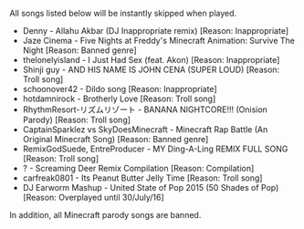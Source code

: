 All songs listed below will be instantly skipped when played.

* Denny - Allahu Akbar (DJ Inappropriate remix) [Reason: Inappropriate]
* Jaze Cinema - Five Nights at Freddy's Minecraft Animation: Survive The Night [Reason: Banned genre]
* thelonelyisland - I Just Had Sex (feat. Akon) [Reason: Inappropriate]
* Shinji guy - AND HIS NAME IS JOHN CENA (SUPER LOUD) [Reason: Troll song]
* schoonover42 - Dildo song [Reason: Inappropriate]
* hotdamnirock - Brotherly Love [Reason: Troll song]
* RhythmResort-リズムリゾート - BANANA NIGHTCORE!!! (Onision Parody) [Reason: Troll song]
* CaptainSparklez vs SkyDoesMinecraft - Minecraft Rap Battle (An Original Minecraft Song) [Reason: Banned genre]
* RemixGodSuede, EntreProducer - MY Ding-A-Ling REMIX FULL SONG [Reason: Troll song]
* ? - Screaming Deer Remix Compilation [Reason: Compilation]
* carfreak0801 - Its Peanut Butter Jelly Time [Reason: Troll song]
* DJ Earworm Mashup - United State of Pop 2015 (50 Shades of Pop) [Reason: Overplayed until 30/July/16]

In addition, all Minecraft parody songs are banned.
